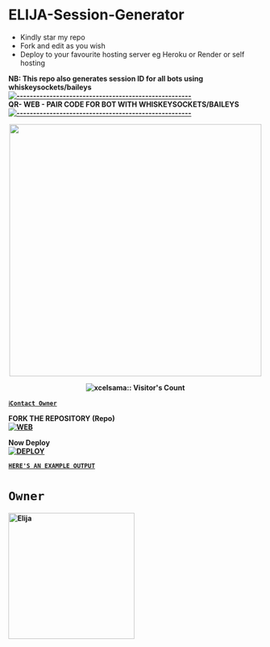 # ELIJA-Session-Generator
- Kindly star my repo
- Fork and edit as you wish
- Deploy to your favourite hosting server eg Heroku or Render or self hosting

<strong>NB:<strong/> This repo also generates session ID for all bots using whiskeysockets/baileys
[![-----------------------------------------------------](https://raw.githubusercontent.com/andreasbm/readme/master/assets/lines/colored.png)](#table-of-contents)
<br/>QR- WEB - PAIR CODE FOR BOT WITH WHISKEYSOCKETS/BAILEYS
[![-----------------------------------------------------](https://raw.githubusercontent.com/andreasbm/readme/master/assets/lines/colored.png)](#table-of-contents)
<p align="center">
   <a href="https://github.com/bri5777/ElIJA">
    <img src="https://files.catbox.moe/or8sig.jpeg" width="500">
     
</a>
 <p align="center"><img src="https://profile-counter.glitch.me/{Elija}/count.svg" alt="xcelsama:: Visitor's Count" /></p>



[`ℹ️Contact Owner`](https://wa.me/254720254797)

FORK THE REPOSITORY (Repo) 
    <br>
<a href="https://github.com/bri5777/ElIJA/SESSION-GENERATOR/fork"><img title="WEB" src="https://img.shields.io/badge/FORK Elija-QR?color=black&style=for-the-badge&logo=stackshare"></a>

Now Deploy
    <br>
<a href='https://dashboard.heroku.com/new?template=https://github.com/bri5777/ElIJA/SESSION-GENERATOR' target="_blank"><img alt='DEPLOY' src='https://img.shields.io/badge/-DEPLOY-black?style=for-the-badge&logo=heroku&logoColor=white'/>

[`HERE'S AN EXAMPLE OUTPUT`](https://Elija-session-test-2d5de70f8522.herokuapp.com)
# `Owner`

 <a href="https://github.com/bri5777/ElIJA"><img src="https://github.com/bri5777/ElIJA.png" width="250" height="250" alt="Elija"/></a>

